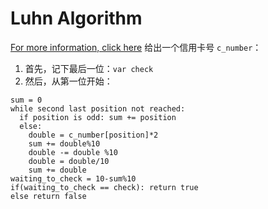 # Luhn Algorithm
[For more information, click here](https://en.wikipedia.org/wiki/Luhn_algorithm)
给出一个信用卡号 `c_number`：
1. 首先，记下最后一位：`var check`
2. 然后，从第一位开始：
```
sum = 0
while second last position not reached:
  if position is odd: sum += position
  else:
    double = c_number[position]*2
    sum += double%10
    double -= double %10
    double = double/10
    sum += double
waiting_to_check = 10-sum%10
if(waiting_to_check == check): return true
else return false
```
